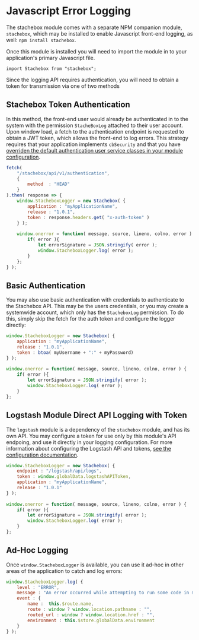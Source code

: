 # Javascript Error Logging

The stachebox module comes with a separate NPM companion module, `stachebox`, which may be installed to enable Javascript front-end logging, as well: `npm install stachebox`.

Once this module is installed you will need to import the module in to your application's primary Javascript file.

```
import Stachebox from "stachebox";
```

Since the logging API requires authentication, you will need to obtain a token for transmission via one of two methods

## Stachebox Token Authentication

In this method, the front-end user would already be authenticated in to the system with the permission `StacheBoxLog` attached to their user account.  Upon window load, a fetch to the authentication endpoint is requested to obtain a JWT token, which allows the front-end to log errors. This strategy requires that your application implements `cbSecurity` and that you have [overriden the default authentication user service classes in your module configuration](https://stachebox.ortusbooks.com/configuration#authentication).

```javascript
fetch( 
	"/stachebox/api/v1/authentication", 
	{
		method 	: "HEAD"
	} 
).then( response => {
	window.StacheboxLogger = new Stachebox( {
		application : "myApplicationName",
		release : "1.0.1",
		token : response.headers.get( "x-auth-token" ) 
	} );
                
	window.onerror = function( message, source, lineno, colno, error ) {
		if( error ){
			let errorSignature = JSON.stringify( error );
			window.StacheboxLogger.log( error );
		}
	};
} );
```

## Basic Authentication

You may also use basic authentication with credentials to authenticate to the Stachebox API.  This may be the users credentials, or you may create a systemwide account, which only has the `StacheboxLog` permission. To do this, simply skip the fetch for the auth token and configure the logger directly:

```javascript
window.StacheboxLogger = new Stachebox( {
	application : "myApplicationName",
	release : "1.0.1",
	token : btoa( myUsername + ":" + myPassword)
} );
			
window.onerror = function( message, source, lineno, colno, error ) {
	if( error ){
		let errorSignature = JSON.stringify( error );
		window.StacheboxLogger.log( error );
	}
};
```

## Logstash Module Direct API Logging with Token

The `logstash` module is a dependency of the `stachebox` module, and has its own API.  You may configure a token for use only by this module's API endpoing, and use it directly in your logging configuration.  For more information about configuring the Logstash API and tokens, [see the configuration documentation](https://github.com/coldbox-modules/logstash/blob/master/readme.md#configuration).

```javascript
window.StacheboxLogger = new Stachebox( {
	endpoint : "/logstash/api/logs",
	token : window.globalData.logstashAPIToken,
	application : "myApplicationName",
	release : "1.0.1"
} );
			
window.onerror = function( message, source, lineno, colno, error ) {
	if( error ){
		let errorSignature = JSON.stringify( error );
		window.StacheboxLogger.log( error );
	}
};

```

## Ad-Hoc Logging

Once `window.StacheboxLogger` is available, you can use it ad-hoc in other areas of the application to catch and log errors:


```javascript
window.StacheboxLogger.log( {
	level : "ERROR",
	message : "An error occurred while attempting to run some code in my application. More information: Lorem ipsum!",
	event : {
		name :  this.$route.name,
		route : window ? window.location.pathname : "",
		routed_url : window ? window.location.href : "",
		environment : this.$store.globalData.environment
	}
} );